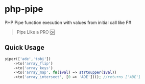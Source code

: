 # php-pipe
PHP Pipe function execution with values from initial call like F#
> Pipe Like a PRO :ok:

## Quick Usage

```php
piper(['ade','tobi'])
    ->to('array_flip')
    ->to('array_keys')
    ->to('array_map', fn($val) => strtoupper($val))
    ->to('array_intersect', [0 => 'ADE'])(); //returns ['ADE']
```